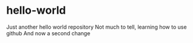 # hello-world
Just another hello world repository
Not much to tell, learning how to use github
And now a second change
